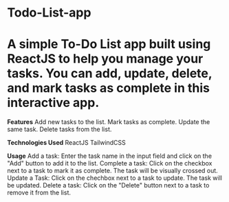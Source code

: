 # Todo-List-app
# A simple To-Do List app built using ReactJS to help you manage your tasks. You can add, update, delete, and mark tasks as complete in this interactive app.

**Features**
Add new tasks to the list.
Mark tasks as complete.
Update the same task.
Delete tasks from the list.


**Technologies Used**
ReactJS
TailwindCSS

**Usage**
Add a task: Enter the task name in the input field and click on the "Add" button to add it to the list.
Complete a task: Click on the checkbox next to a task to mark it as complete. The task will be visually crossed out.
Update a Task: Click on the chechbox next to a task to update. The task will be updated.
Delete a task: Click on the "Delete" button next to a task to remove it from the list.
